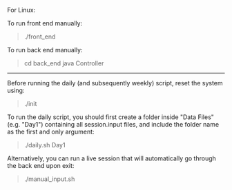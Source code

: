 For Linux:

To run front end manually:
> ./front_end <userFile> <ticketFile> <outputFile>

To run back end manually:

> cd back_end
> java Controller <userFile> <ticketFile> <inputFile>

---

Before running the daily (and subsequently weekly) script, reset the system using:
> ./init

To run the daily script, you should first create a folder inside "Data Files" (e.g. "Day1") containing all session.input files, and include the folder name as the first and only argument:
> ./daily.sh Day1

Alternatively, you can run a live session that will automatically go through the back end upon exit:
> ./manual_input.sh

